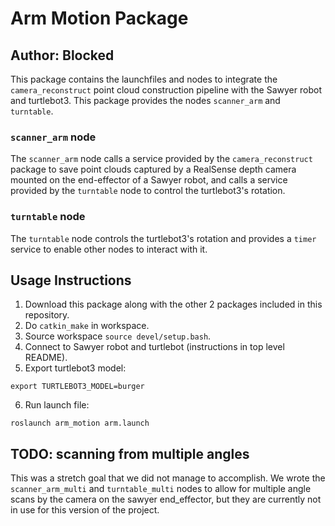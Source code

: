 # Arm Motion Package

## Author: Blocked

This package contains the launchfiles and nodes to integrate the `camera_reconstruct` point cloud construction pipeline with the Sawyer robot and turtlebot3. This package provides the nodes `scanner_arm` and `turntable`.   

### `scanner_arm` node
The `scanner_arm` node calls a service provided by the `camera_reconstruct` package to save point clouds captured by a RealSense depth camera mounted on the end-effector of a Sawyer robot, and calls a service provided by the `turntable` node to control the turtlebot3's rotation.

### `turntable` node 
The `turntable` node controls the turtlebot3's rotation and provides a `timer` service to enable other nodes to interact with it.

## Usage Instructions
1. Download this package along with the other 2 packages included in this repository. 
2. Do `catkin_make` in workspace.
3. Source workspace `source devel/setup.bash`.
4. Connect to Sawyer robot and turtlebot (instructions in top level README).
5. Export turtlebot3 model:
```
export TURTLEBOT3_MODEL=burger
```
6. Run launch file:
```
roslaunch arm_motion arm.launch
```

## TODO: scanning from multiple angles
This was a stretch goal that we did not manage to accomplish. We wrote the `scanner_arm_multi` and `turntable_multi` nodes to allow for multiple angle scans by the camera on the sawyer end_effector, but they are currently not in use for this version of the project. 
